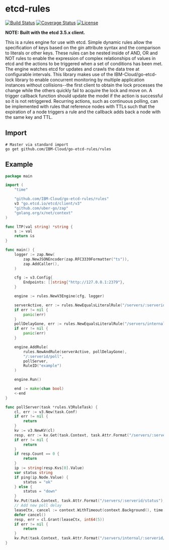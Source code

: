 etcd-rules
==========

[![Build Status](https://github.com/IBM-Cloud/go-etcd-rules/actions/workflows/go.yml/badge.svg?branch=master)](https://github.com/IBM-Cloud/go-etcd-rules/actions?branch=master)
[![Coverage Status](https://coveralls.io/repos/github/IBM-Bluemix/go-etcd-rules/badge.svg?branch=master)](https://coveralls.io/github/IBM-Bluemix/go-etcd-rules?branch=master)
[![License](https://img.shields.io/badge/License-Apache%202.0-blue.svg)](https://opensource.org/licenses/Apache-2.0)

**NOTE: Built with the etcd 3.5.x client.**

This is a rules engine for use with etcd.  Simple dynamic rules allow the specification
of keys based on the gin attribute syntax and the comparison to literals or other
keys.  These rules can be nested inside of AND, OR and NOT rules to enable the expression
of complex relationships of values in etcd and the actions to be triggered when a set
of conditions has been met.  The engine watches etcd for updates and crawls the data tree
at configurable intervals. This library makes use of the IBM-Cloud/go-etcd-lock library
to enable concurrent monitoring by multiple application instances without collisions--the
first client to obtain the lock processes the change while the others quickly fail to acquire
the lock and move on.  A trigger callback function should update the model if the action
is successful so it is not retriggered. Recurring actions, such as continuous polling,
can be implemented with rules that reference nodes with TTLs such that the expiration of
a node triggers a rule and the callback adds back a node with the same key and TTL.

Import
------

```shell
# Master via standard import
go get github.com/IBM-Cloud/go-etcd-rules/rules
```

Example
-------

```go
package main

import (
    "time"

    "github.com/IBM-Cloud/go-etcd-rules/rules"
    v3 "go.etcd.io/etcd/client/v3"
    "github.com/uber-go/zap"
    "golang.org/x/net/context"
)

func lTP(val string) *string {
    s := val
    return &s
}

func main() {
    logger := zap.New(
        zap.NewJSONEncoder(zap.RFC3339Formatter("ts")),
        zap.AddCaller(),
    )

    cfg := v3.Config{
        Endpoints: []string{"http://127.0.0.1:2379"},
    }

    engine := rules.NewV3Engine(cfg, logger)

    serverActive, err := rules.NewEqualsLiteralRule("/servers/:serverid/state", lTP("active"))
    if err != nil {
        panic(err)
    }
    pollDelayGone, err := rules.NewEqualsLiteralRule("/servers/internal/:serverid/poll_delay", nil)
    if err != nil {
        panic(err)
    }

    engine.AddRule(
        rules.NewAndRule(serverActive, pollDelayGone),
        "/:serverid/poll",
        pollServer,
        RuleID("example")
    )

    engine.Run()

    end := make(chan bool)
    <-end
}

func pollServer(task *rules.V3RuleTask) {
    cl, err := v3.New(task.Conf)
    if err != nil {
        return
    }
    kv := v3.NewKV(cl)
    resp, err := kv.Get(task.Context, task.Attr.Format("/servers/:serverid/ip"))
    if err != nil {
        return
    }
    if resp.Count == 0 {
        return
    }
    ip := string(resp.Kvs[0].Value)
    var status string
    if ping(ip.Node.Value) {
        status = "ok"
    } else {
        status = "down"
    }
    kv.Put(task.Context, task.Attr.Format("/servers/:serverid/status"), status)
    // Add new poll delay
    leaseCtx, cancel := context.WithTimeout(context.Background(), time.Second)
    defer cancel()
    resp, err = cl.Grant(leaseCtx, int64(5))
    if err != nil {
        return
    }
    kv.Put(task.Context, task.Attr.Format("/servers/internal/:serverid/poll_delay"), "", v3.WithLease(resp.ID))
}
```
